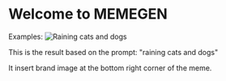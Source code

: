 # Welcome to MEMEGEN

Examples:
![Raining cats and dogs](https://github.com/jswebguru/meme_gen/result/generated_meme.png)

This is the result based on the prompt: "raining cats and dogs"

It insert brand image at the bottom right corner of the meme.

